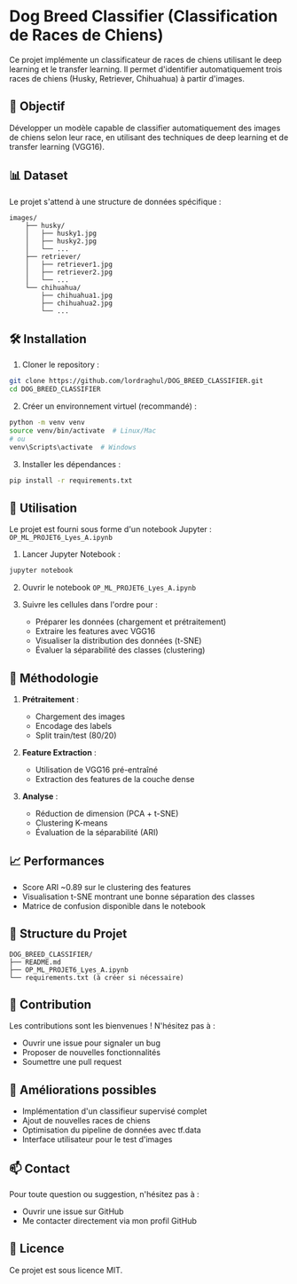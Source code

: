 # Dog Breed Classifier (Classification de Races de Chiens)

Ce projet implémente un classificateur de races de chiens utilisant le deep learning et le transfer learning. Il permet d'identifier automatiquement trois races de chiens (Husky, Retriever, Chihuahua) à partir d'images.

## 🎯 Objectif

Développer un modèle capable de classifier automatiquement des images de chiens selon leur race, en utilisant des techniques de deep learning et de transfer learning (VGG16).

## 📊 Dataset

Le projet s'attend à une structure de données spécifique :
```
images/
    ├── husky/
    │   ├── husky1.jpg
    │   ├── husky2.jpg
    │   └── ...
    ├── retriever/
    │   ├── retriever1.jpg
    │   ├── retriever2.jpg
    │   └── ...
    └── chihuahua/
        ├── chihuahua1.jpg
        ├── chihuahua2.jpg
        └── ...
```

## 🛠️ Installation

1. Cloner le repository :
```bash
git clone https://github.com/lordraghul/DOG_BREED_CLASSIFIER.git
cd DOG_BREED_CLASSIFIER
```

2. Créer un environnement virtuel (recommandé) :
```bash
python -m venv venv
source venv/bin/activate  # Linux/Mac
# ou
venv\Scripts\activate  # Windows
```

3. Installer les dépendances :
```bash
pip install -r requirements.txt
```

## 📖 Utilisation

Le projet est fourni sous forme d'un notebook Jupyter : `OP_ML_PROJET6_Lyes_A.ipynb`

1. Lancer Jupyter Notebook :
```bash
jupyter notebook
```

2. Ouvrir le notebook `OP_ML_PROJET6_Lyes_A.ipynb`

3. Suivre les cellules dans l'ordre pour :
   - Préparer les données (chargement et prétraitement)
   - Extraire les features avec VGG16
   - Visualiser la distribution des données (t-SNE)
   - Évaluer la séparabilité des classes (clustering)

## 🔬 Méthodologie

1. **Prétraitement** :
   - Chargement des images
   - Encodage des labels
   - Split train/test (80/20)

2. **Feature Extraction** :
   - Utilisation de VGG16 pré-entraîné
   - Extraction des features de la couche dense

3. **Analyse** :
   - Réduction de dimension (PCA + t-SNE)
   - Clustering K-means
   - Évaluation de la séparabilité (ARI)

## 📈 Performances

- Score ARI ~0.89 sur le clustering des features
- Visualisation t-SNE montrant une bonne séparation des classes
- Matrice de confusion disponible dans le notebook

## 🔗 Structure du Projet

```
DOG_BREED_CLASSIFIER/
├── README.md
├── OP_ML_PROJET6_Lyes_A.ipynb
└── requirements.txt (à créer si nécessaire)
```

## 🤝 Contribution

Les contributions sont les bienvenues ! N'hésitez pas à :
- Ouvrir une issue pour signaler un bug
- Proposer de nouvelles fonctionnalités
- Soumettre une pull request

## 📝 Améliorations possibles

- Implémentation d'un classifieur supervisé complet
- Ajout de nouvelles races de chiens
- Optimisation du pipeline de données avec tf.data
- Interface utilisateur pour le test d'images

## 📫 Contact

Pour toute question ou suggestion, n'hésitez pas à :
- Ouvrir une issue sur GitHub
- Me contacter directement via mon profil GitHub

## 📜 Licence

Ce projet est sous licence MIT.